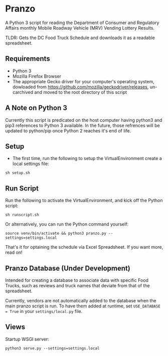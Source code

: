 # Pranzo

A Python 3 script for reading the Department of Consumer and Regulatory Affairs monthly Mobile Roadway Vehicle (MRV) Vending Lottery Results.

TLDR: Gets the DC Food Truck Schedule and downloads it as a readable spreadsheet.

## Requirements
* Python 3
* Mozilla Firefox Browser
* The appropriate Gecko driver for your computer's operating system, dowloaded from https://github.com/mozilla/geckodriver/releases, un-carchived and moved to the root directory of this script

## A Note on Python 3
Currently this script is predicated on the host computer having python3 and pip3 references to Python 3 available. In the future, those refrences will be updated to python/pip once Python 2 reaches it's end of life.

## Setup
* The first time, run the following to setup the VirtualEnvironment create a local settings file:
```
sh setup.sh
```

## Run Script
Run the following to activate the VirtualEnvironment, and kick off the Python script:
```
sh runscript.sh
```

Or alternatively, you can run the Python command yourself:
```
source venv/bin/activate && python3 pranzo.py --settings=settings.local
```

That's it for optaining the schedule via Excel Spreadsheet. If you want more, read on!

## Pranzo Database (Under Development)
Intended for creating a database to associate data with specific Food Trucks, such as reviews and truck names that deviate from that of the spreadsheet.

Currently, vendors are not automatically added to the database when the main pranzo script is run. To have them added at runtime, set `USE_DATABASE = True` in your `settings/local.py` file.

## Views
Startup WSGI server:
```
python3 serve.py --settings=settings.local
```
